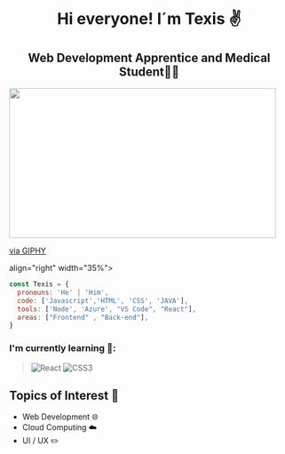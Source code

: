 <h1 align="center">Hi everyone! I´m Texis ✌</h1> 
<h2 align="center">Web Development Apprentice and Medical Student🧑‍⚕️</h2>
<img src= <iframe src="https://giphy.com/embed/0kd1U3BRIA6b6rhDQx" width="480" height="270" frameBorder="0" class="giphy-embed" allowFullScreen></iframe><p><a href="https://giphy.com/gifs/HBOMax-joker-hbo-max-hbomax-0kd1U3BRIA6b6rhDQx">via GIPHY</a></p> align="right" width="35%">


```javascript
const Texis = {
  pronouns: 'He' | 'Him',
  code: ['Javascript','HTML', 'CSS', 'JAVA'], 
  tools: ['Node', 'Azure', "VS Code", "React"],
  areas: ["Frontend" , "Back-end"],
}
```

### I'm currently learning 📙:

> ![React](https://img.shields.io/badge/react-%2320232a.svg?style=for-the-badge&logo=react&logoColor=%2361DAFB)
> ![CSS3](https://img.shields.io/badge/css3-%231572B6.svg?style=for-the-badge&logo=css3&logoColor=white)



## Topics of Interest 💬
- Web Development 🌐
- Cloud Computing ☁️
- UI / UX ✏️
